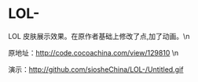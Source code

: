 # LOL-
LOL 皮肤展示效果。在原作者基础上修改了点,加了动画。\n

原地址：http://code.cocoachina.com/view/129810 \n

演示：http://github.com/siosheChina/LOL-/Untitled.gif
